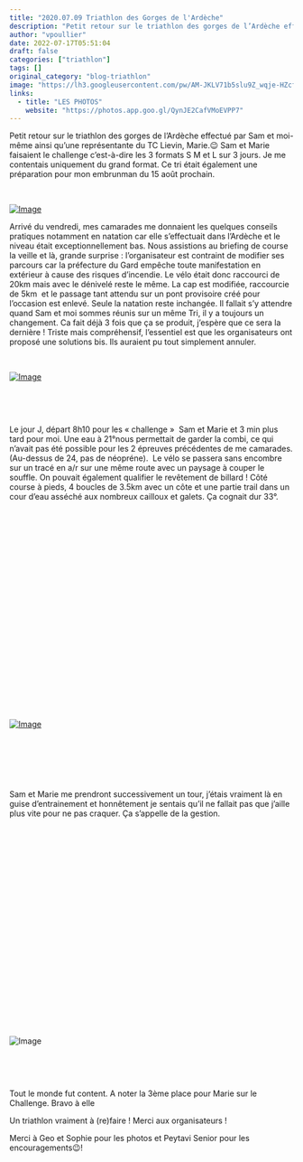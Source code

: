 ```yaml
---
title: "2020.07.09 Triathlon des Gorges de l'Ardèche"
description: "Petit retour sur le triathlon des gorges de l’Ardèche effectué par Sam et moi-même ainsi qu’une représentante du TC Lievin, Marie.😉 Sam et Marie faisaient le challenge c’est-à-dire les 3 formats S M et L sur 3 jours. Je me contentais uniquement du grand format. Ce tri était également une préparation pour mon embrunman du 15 août prochain."
author: "vpoullier"
date: 2022-07-17T05:51:04
draft: false
categories: ["triathlon"]
tags: []
original_category: "blog-triathlon"
image: "https://lh3.googleusercontent.com/pw/AM-JKLV71b5slu9Z_wqje-HZcfqGuvdhvmST_9MRmA1KlrCru_y-C0cuuRRxflAHXf2tox6Gfljf9FIHwlyL3H5F0AEzT4DIgP9e-vbx_A3IqZ5N2_iiUbKfHqeCYajwnnUPmSNyvfc_CPqpVOnnxIAoDj8aBA=w1920-h933-no?authuser=0"
links:
  - title: "LES PHOTOS"
    website: "https://photos.app.goo.gl/QynJE2CafVMoEVPP7"
---
```


Petit retour sur le triathlon des gorges de l’Ardèche effectué par Sam et moi-même ainsi qu’une représentante du TC Lievin, Marie.😉&nbsp;Sam et Marie faisaient le challenge c’est-à-dire les 3 formats S M et L sur 3 jours. Je me contentais uniquement du grand format. Ce tri était également une préparation pour mon embrunman du 15 août prochain.

<!--more-->

&nbsp;

[![Image](https://lh3.googleusercontent.com/pw/AM-JKLXONxIoTDzytAunzJq-Em3yjHsMh_wYWhkyHTTceGOTSwPxVvVJyzIVHUsdI7njaz7TvT7uJMSk8ih-tCj_FRGkARZurmlDcdrOG-7Ln-qTFVSamDWu27ODhsjw4GHJgaSP6WYzmDXjGK2bXcn3TKqyeg=w1849-h833-no?authuser=0)](https://lh3.googleusercontent.com/pw/AM-JKLXONxIoTDzytAunzJq-Em3yjHsMh_wYWhkyHTTceGOTSwPxVvVJyzIVHUsdI7njaz7TvT7uJMSk8ih-tCj_FRGkARZurmlDcdrOG-7Ln-qTFVSamDWu27ODhsjw4GHJgaSP6WYzmDXjGK2bXcn3TKqyeg=w1849-h833-no?authuser=0)

Arrivé du vendredi, mes camarades me donnaient les quelques conseils pratiques notamment en natation car elle s’effectuait dans l’Ardèche et le niveau était exceptionnellement bas. Nous assistions au briefing de course la veille et là, grande surprise&nbsp;: l’organisateur est contraint de modifier ses parcours car la préfecture du Gard empêche toute manifestation en extérieur à cause des risques d’incendie. Le vélo était donc raccourci de 20km mais avec le dénivelé reste le même. La cap est modifiée, raccourcie de 5km &nbsp;et le passage tant attendu sur un pont provisoire créé pour l’occasion est enlevé. Seule la natation reste inchangée. Il fallait s’y attendre quand Sam et moi sommes réunis sur un même Tri, il y a toujours un changement. Ca fait déjà 3 fois que ça se produit, j’espère que ce sera la dernière&nbsp;!&nbsp;Triste mais compréhensif, l’essentiel est que les organisateurs ont proposé une solutions bis. Ils auraient pu tout simplement annuler.

&nbsp;

[![Image](https://lh3.googleusercontent.com/pw/AM-JKLWqk6yfQmmHSLnsFq7waZi7RuEAmjgO49xWpR4XEUQ7kGaDFeTe9SIoihDMtJd56fywTynlH2JKYc_4GbjaguWOVwDanqqimre4vBQje1F7cA-vyF428Yzu8iaNyz58lE11D6lK3YIykxOUnV6tRITkGQ=w405-h833-no?authuser=0)](https://lh3.googleusercontent.com/pw/AM-JKLWqk6yfQmmHSLnsFq7waZi7RuEAmjgO49xWpR4XEUQ7kGaDFeTe9SIoihDMtJd56fywTynlH2JKYc_4GbjaguWOVwDanqqimre4vBQje1F7cA-vyF428Yzu8iaNyz58lE11D6lK3YIykxOUnV6tRITkGQ=w405-h833-no?authuser=0)

&nbsp;

&nbsp;

Le jour J, départ 8h10 pour les «&nbsp;challenge&nbsp;» &nbsp;Sam et Marie et 3 min plus tard pour moi. Une eau à 21°nous permettait de garder la combi, ce qui n’avait pas été possible pour les 2 épreuves précédentes de me camarades. (Au-dessus de 24, pas de néopréne).&nbsp;&nbsp;Le vélo se passera sans encombre sur un tracé en a/r sur une même route avec un paysage à couper le souffle. On pouvait également qualifier le revêtement de billard&nbsp;!&nbsp;Côté course à pieds, 4 boucles de 3.5km avec un côte et une partie trail dans un cour d’eau asséché aux nombreux cailloux et galets. Ça cognait dur 33°. 

&nbsp;

&nbsp;

&nbsp;

&nbsp;

&nbsp;

&nbsp;

&nbsp;

&nbsp;

&nbsp;

&nbsp;

&nbsp;

&nbsp;

[![Image](https://lh3.googleusercontent.com/pw/AM-JKLV_jn_fRbNsN2wkH5Tn-5vjkfnon7O8VxDbfBD1WYyuJT6LmgAfG8xecNdZIYYGoni6WL7dv_gBUjhGWJNpgR1WIf-6jPJqVrEDRy9oP1idWBis68S5BrC1fg2qzaLnE3TMZC47FLO_BUt6sZvf1Q08Iw=w405-h833-no?authuser=0)](https://lh3.googleusercontent.com/pw/AM-JKLV_jn_fRbNsN2wkH5Tn-5vjkfnon7O8VxDbfBD1WYyuJT6LmgAfG8xecNdZIYYGoni6WL7dv_gBUjhGWJNpgR1WIf-6jPJqVrEDRy9oP1idWBis68S5BrC1fg2qzaLnE3TMZC47FLO_BUt6sZvf1Q08Iw=w405-h833-no?authuser=0)

&nbsp;

&nbsp;

&nbsp;

Sam et Marie me prendront successivement un tour, j’étais vraiment là en guise d’entrainement et honnêtement je sentais qu’il ne fallait pas que j’aille plus vite pour ne pas craquer. Ça s’appelle de la gestion.&nbsp;

&nbsp;

&nbsp;

&nbsp;

&nbsp;

&nbsp;

&nbsp;

&nbsp;

&nbsp;

&nbsp;

&nbsp;

&nbsp;

&nbsp;

![Image](https://lh3.googleusercontent.com/pw/AM-JKLVj2i9I5Qtdridml-yxJIYtWxnmVDnPwcTA-UI_cCSi6yZwddv7Fdlob5IoKLN7vXF7syy154jsUD0QYZH13EoDaIPcATFdFUo5dwu52OqU9vcCSPehjtJW1sZfqSPYfkhnFxMf1IxHsZRNQqqHPMrOaA=w375-h833-no?authuser=0)

&nbsp;

&nbsp;

Tout le monde fut content. A noter la 3ème place pour Marie sur le Challenge. Bravo à elle

Un triathlon vraiment à (re)faire&nbsp;! Merci aux organisateurs&nbsp;!

Merci à Geo et Sophie pour les photos et Peytavi Senior pour les encouragements😉!